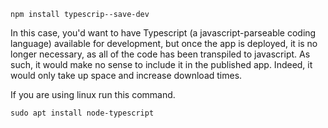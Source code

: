 
    npm install typescrip--save-dev

In this case, you'd want to have Typescript (a javascript-parseable coding language) available for development, but once the app is deployed, it is no longer necessary, as all of the code has been transpiled to javascript. As such, it would make no sense to include it in the published app. Indeed, it would only take up space and increase download times.

If you are using linux run this command.

    sudo apt install node-typescript